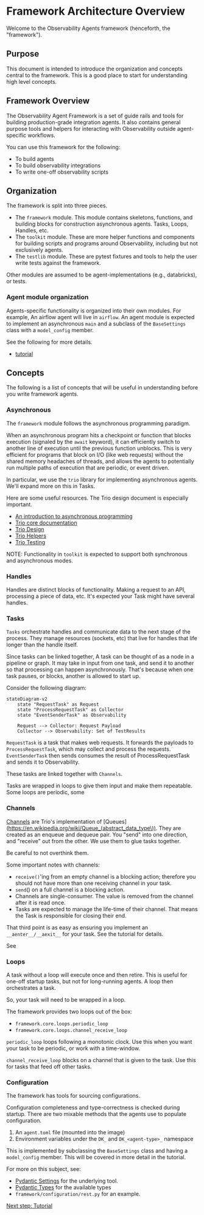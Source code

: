 # Framework Architecture Overview

Welcome to the Observability Agents framework (henceforth, the "framework").

## Purpose

This document is intended to introduce the organization and concepts central to the framework. This is a good place to start for understanding high level concepts.


## Framework Overview

The Observability Agent Framework is a set of guide rails and tools for building production-grade integration agents. It also contains general purpose tools and helpers for interacting with Observability outside agent-specific workflows.

You can use this framework for the following:

* To build agents
* To build observability integrations
* To write one-off observability scripts

## Organization

The framework is split into three pieces.

* The `framework` module. This module contains skeletons, functions, and building blocks for construction asynchronous agents. Tasks, Loops, Handles, etc.
* The `toolkit` module. These are more helper functions and components for building scripts and programs around Observability, including but not exclusively agents.
* The `testlib` module. These are pytest fixtures and tools to help the user write tests against the framework.

Other modules are assumed to be agent-implementations (e.g., databricks), or tests.

### Agent module organization

Agents-specific functionality is organized into their own modules. For example, An airflow agent will live in `airflow`. An agent module is expected to implement an asynchronous `main` and a subclass of the `BaseSettings` class with a `model_config` member.


See the following for more details.

* [tutorial](writing-an-agent.md)


## Concepts

The following is a list of concepts that will be useful in understanding before you write framework agents.

### Asynchronous

The `framework` module follows the asynchronous programming paradigm.

When an asynchronous program hits a checkpoint or function that blocks execution (signaled by the `await` keyword), it can efficiently switch to another line of execution until the previous function unblocks. This is very efficient for programs that block on I/O (like web requests) without the shared memory headaches of threads, and allows the agents to potentially run multiple paths of execution that are periodic, or event driven.

In particular, we use the `trio` library for implementing asynchronous agents. We'll expand more on this in Tasks.

Here are some useful resources. The Trio design document is especially important.

* [An introduction to asynchronous programming](https://www.bmc.com/blogs/asynchronous-programming/)
* [Trio core documentation](https://trio.readthedocs.io/en/stable/)
* [Trio Design](https://trio.readthedocs.io/en/stable/)
* [Trio Helpers](https://trio-util.readthedocs.io/en/latest/#)
* [Trio Testing](https://pytest-trio.readthedocs.io/en/stable/index.html)

NOTE: Functionality in `toolkit` is expected to support both synchronous and asynchronous modes.

### Handles

Handles are distinct blocks of functionality. Making a request to an API, processing a piece of data, etc. It's expected your Task might have several handles.

### Tasks

`Tasks` orchestrate handles and communicate data to the next stage of the process. They manage resources (sockets, etc) that live for handles that life longer than the handle itself.

Since tasks can be linked together, A task can be thought of as a node in a pipeline or graph. It may take in input from one task, and send it to another so that processing can happen asynchronously. That's because when one task pauses, or blocks, another is allowed to start up.

Consider the following diagram:

```mermaid
stateDiagram-v2
    state "RequestTask" as Request
    state "ProcessRequestTask" as Collector
    state "EventSenderTask" as Observability

    Request --> Collector: Request Payload
    Collector --> Observability: Set of TestResults
```

`RequestTask` is a task that makes web requests. It forwards the payloads to `ProcessRequestTask`, which may collect and process the requests. `EventSenderTask` then sends consumes the result of ProcessRequestTask and sends it to Observability.

These tasks are linked together with `Channels`.

Tasks are wrapped in loops to give them input and make them repeatable. Some loops are periodic, some

### Channels

[Channels](https://trio.readthedocs.io/en/stable/reference-core.html#using-channels-to-pass-values-between-tasks) are Trio's implementation of [Queues](https://en.wikipedia.org/wiki/Queue_(abstract_data_type\)). They are created as an enqueue and dequeue pair. You "send" into one direction, and "receive" out from the other. We use them to glue tasks together.

Be careful to not overthink them.

Some important notes with channels:

* `receive()`'ing from an empty channel is a blocking action; therefore you should not have more than one receiving channel in your task.
* `send`() on a full channel is a blocking action.
* Channels are single-consumer. The value is removed from the channel after it is read once.
* Tasks are expected to manage the life-time of their channel. That means the Task is responsible for closing their end.

That third point is as easy as ensuring you implement an `__aenter__/__aexit__` for your task. See the tutorial for details.


See

### Loops

A task without a loop will execute once and then retire. This is useful for one-off startup tasks, but not for long-running agents. A loop then orchestrates a task.

So, your task will need to be wrapped in a loop.

The framework provides two loops out of the box:

* `framework.core.loops.periodic_loop`
* `framework.core.loops.channel_receive_loop`

`periodic_loop` loops following a monotonic clock. Use this when you want your task to be periodic, or work with a time-window.

`channel_receive_loop` blocks on a channel that is given to the task. Use this for tasks that feed off other tasks.

### Configuration

The framework has tools for sourcing configurations.

Configuration completeness and type-correctness is checked during startup. There are two mixable methods that the agents use to populate configuration.

1. An `agent.toml` file (mounted into the image)
2. Environment variables under the `DK_` and `DK_<agent-type>_` namespace

This is implemented by subclassing the `BaseSettings` class and having a `model_config` member. This will be covered in more detail in the tutorial.

For more on this subject, see:

* [Pydantic Settings](https://docs.pydantic.dev/latest/concepts/pydantic_settings/) for the underlying tool.
* [Pydantic Types](https://docs.pydantic.dev/latest/concepts/types/) for the available types
* `framework/configuration/rest.py` for an example.


[Next step: Tutorial](writing-an-agent.md)

